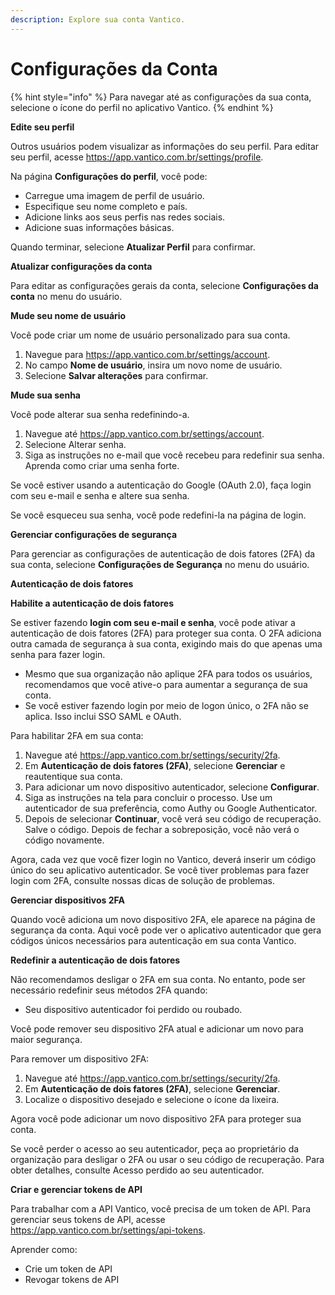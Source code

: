 ```yaml
---
description: Explore sua conta Vantico.
---
```


# Configurações da Conta

{% hint style="info" %}
Para navegar até as configurações da sua conta, selecione o ícone do perfil no aplicativo Vantico.
{% endhint %}



**Edite seu perfil**

Outros usuários podem visualizar as informações do seu perfil. Para editar seu perfil, acesse https://app.vantico.com.br/settings/profile.

Na página **Configurações do perfil**, você pode:

* Carregue uma imagem de perfil de usuário.
* Especifique seu nome completo e país.
* Adicione links aos seus perfis nas redes sociais.
* Adicione suas informações básicas.

Quando terminar, selecione **Atualizar Perfil** para confirmar.





**Atualizar configurações da conta**

Para editar as configurações gerais da conta, selecione **Configurações da conta** no menu do usuário.





**Mude seu nome de usuário**

Você pode criar um nome de usuário personalizado para sua conta.

1. Navegue para https://app.vantico.com.br/settings/account.
2. No campo **Nome de usuário**, insira um novo nome de usuário.
3. Selecione **Salvar alterações** para confirmar.





**Mude sua senha**

Você pode alterar sua senha redefinindo-a.

1. Navegue até https://app.vantico.com.br/settings/account.
2. Selecione Alterar senha.
3. Siga as instruções no e-mail que você recebeu para redefinir sua senha. Aprenda como criar uma senha forte.

Se você estiver usando a autenticação do Google (OAuth 2.0), faça login com seu e-mail e senha e altere sua senha.

Se você esqueceu sua senha, você pode redefini-la na página de login.





**Gerenciar configurações de segurança**

Para gerenciar as configurações de autenticação de dois fatores (2FA) da sua conta, selecione **Configurações de Segurança** no menu do usuário.





**Autenticação de dois fatores**

**Habilite a autenticação de dois fatores**

Se estiver fazendo **login com seu e-mail e senha**, você pode ativar a autenticação de dois fatores (2FA) para proteger sua conta. O 2FA adiciona outra camada de segurança à sua conta, exigindo mais do que apenas uma senha para fazer login.

* Mesmo que sua organização não aplique 2FA para todos os usuários, recomendamos que você ative-o para aumentar a segurança de sua conta.
* Se você estiver fazendo login por meio de logon único, o 2FA não se aplica. Isso inclui SSO SAML e OAuth.

Para habilitar 2FA em sua conta:

1. Navegue até https://app.vantico.com.br/settings/security/2fa.
2. Em **Autenticação de dois fatores (2FA)**, selecione **Gerenciar** e reautentique sua conta.
3. Para adicionar um novo dispositivo autenticador, selecione **Configurar**.
4. Siga as instruções na tela para concluir o processo. Use um autenticador de sua preferência, como Authy ou Google Authenticator.
5. Depois de selecionar **Continuar**, você verá seu código de recuperação. Salve o código. Depois de fechar a sobreposição, você não verá o código novamente.

Agora, cada vez que você fizer login no Vantico, deverá inserir um código único do seu aplicativo autenticador. Se você tiver problemas para fazer login com 2FA, consulte nossas dicas de solução de problemas.





**Gerenciar dispositivos 2FA**

Quando você adiciona um novo dispositivo 2FA, ele aparece na página de segurança da conta. Aqui você pode ver o aplicativo autenticador que gera códigos únicos necessários para autenticação em sua conta Vantico.





**Redefinir a autenticação de dois fatores**

Não recomendamos desligar o 2FA em sua conta. No entanto, pode ser necessário redefinir seus métodos 2FA quando:

* Seu dispositivo autenticador foi perdido ou roubado.

Você pode remover seu dispositivo 2FA atual e adicionar um novo para maior segurança.

Para remover um dispositivo 2FA:

1. Navegue até https://app.vantico.com.br/settings/security/2fa.
2. Em **Autenticação de dois fatores (2FA)**, selecione **Gerenciar**.
3. Localize o dispositivo desejado e selecione o ícone da lixeira.

Agora você pode adicionar um novo dispositivo 2FA para proteger sua conta.

Se você perder o acesso ao seu autenticador, peça ao proprietário da organização para desligar o 2FA ou usar o seu código de recuperação. Para obter detalhes, consulte Acesso perdido ao seu autenticador.





**Criar e gerenciar tokens de API**

Para trabalhar com a API Vantico, você precisa de um token de API. Para gerenciar seus tokens de API, acesse https://app.vantico.com.br/settings/api-tokens.

Aprender como:

* Crie um token de API
* Revogar tokens de API

